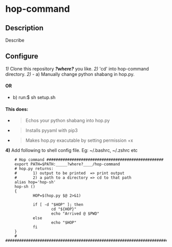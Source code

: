 # hop-command
## Description
Describe

## Configure
*1)* Clone this repository ___?where?___ you like.
*2)* 'cd' into hop-command directory.
*2)* - a) Manually change python shabang in hop.py.
#### OR
- b) run:$   sh setup.sh

#### This does:
- > Echos your python shabang into hop.py
- > Installs pyyaml with pip3
- > Makes hop.py exacutable by setting permission +x

**4)** Add following to shell config file. Eg: ~/.bashrc, ~/.zshrc etc

        # Hop command ###################################################
        export PATH=$PATH:_____?where?____/hop-command
        # hop.py returns:
        #       1) output to be printed  => print output
        #       2) a path to a directory => cd to that path
        alias hop='hop-sh'
        hop-sh ()
        {
                HOP=$(hop.py $@ 2>&1)
        
                if [ -d "$HOP" ]; then
                        cd "${HOP}"
                        echo "Arrived @ $PWD"
                else
                        echo "$HOP"
                fi
        }
        # ########################################################################

